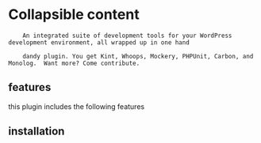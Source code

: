 # Collapsible content

        An integrated suite of development tools for your WordPress development environment, all wrapped up in one hand

        dandy plugin. You get Kint, Whoops, Mockery, PHPUnit, Carbon, and Monolog.  Want more? Come contribute.

## features
this plugin includes the following features

## installation